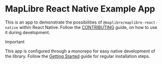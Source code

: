 # MapLibre React Native Example App

This is an app to demonstrate the possibilities of `@maplibre/maplibre-react-native` within React Native. Follow the [CONTRIBUTING](/CONTRIBUTING.md#react-native-app) guide, on how to use it during development.

> [!IMPORTANT]
> This app is configured through a monorepo for easy native development of the library. Follow the [Getting Started](/docs/guides/setup/Getting-Started.md) guide for regular installation steps.
